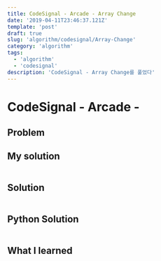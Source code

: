 ```yaml
---
title: CodeSignal - Arcade - Array Change
date: '2019-04-11T23:46:37.121Z'
template: 'post'
draft: true
slug: 'algorithm/codesignal/Array-Change'
category: 'algorithm'
tags:
  - 'algorithm'
  - 'codesignal'
description: 'CodeSignal - Array Change를 풀었다'
---
```


# CodeSignal - Arcade - 

## Problem

## My solution

```javascript

```

## Solution

```javascript

```

## Python Solution

```python

```

## What I learned 



## 